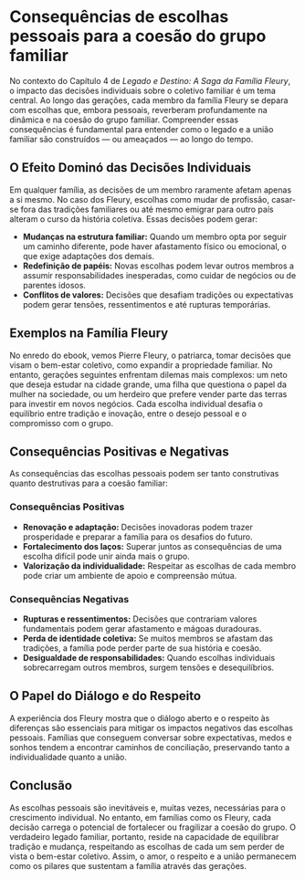 # Consequências de escolhas pessoais para a coesão do grupo familiar

No contexto do Capítulo 4 de *Legado e Destino: A Saga da Família Fleury*, o impacto das decisões individuais sobre o coletivo familiar é um tema central. Ao longo das gerações, cada membro da família Fleury se depara com escolhas que, embora pessoais, reverberam profundamente na dinâmica e na coesão do grupo familiar. Compreender essas consequências é fundamental para entender como o legado e a união familiar são construídos — ou ameaçados — ao longo do tempo.

## O Efeito Dominó das Decisões Individuais

Em qualquer família, as decisões de um membro raramente afetam apenas a si mesmo. No caso dos Fleury, escolhas como mudar de profissão, casar-se fora das tradições familiares ou até mesmo emigrar para outro país alteram o curso da história coletiva. Essas decisões podem gerar:

- **Mudanças na estrutura familiar:** Quando um membro opta por seguir um caminho diferente, pode haver afastamento físico ou emocional, o que exige adaptações dos demais.
- **Redefinição de papéis:** Novas escolhas podem levar outros membros a assumir responsabilidades inesperadas, como cuidar de negócios ou de parentes idosos.
- **Conflitos de valores:** Decisões que desafiam tradições ou expectativas podem gerar tensões, ressentimentos e até rupturas temporárias.

## Exemplos na Família Fleury

No enredo do ebook, vemos Pierre Fleury, o patriarca, tomar decisões que visam o bem-estar coletivo, como expandir a propriedade familiar. No entanto, gerações seguintes enfrentam dilemas mais complexos: um neto que deseja estudar na cidade grande, uma filha que questiona o papel da mulher na sociedade, ou um herdeiro que prefere vender parte das terras para investir em novos negócios. Cada escolha individual desafia o equilíbrio entre tradição e inovação, entre o desejo pessoal e o compromisso com o grupo.

## Consequências Positivas e Negativas

As consequências das escolhas pessoais podem ser tanto construtivas quanto destrutivas para a coesão familiar:

### Consequências Positivas

- **Renovação e adaptação:** Decisões inovadoras podem trazer prosperidade e preparar a família para os desafios do futuro.
- **Fortalecimento dos laços:** Superar juntos as consequências de uma escolha difícil pode unir ainda mais o grupo.
- **Valorização da individualidade:** Respeitar as escolhas de cada membro pode criar um ambiente de apoio e compreensão mútua.

### Consequências Negativas

- **Rupturas e ressentimentos:** Decisões que contrariam valores fundamentais podem gerar afastamento e mágoas duradouras.
- **Perda de identidade coletiva:** Se muitos membros se afastam das tradições, a família pode perder parte de sua história e coesão.
- **Desigualdade de responsabilidades:** Quando escolhas individuais sobrecarregam outros membros, surgem tensões e desequilíbrios.

## O Papel do Diálogo e do Respeito

A experiência dos Fleury mostra que o diálogo aberto e o respeito às diferenças são essenciais para mitigar os impactos negativos das escolhas pessoais. Famílias que conseguem conversar sobre expectativas, medos e sonhos tendem a encontrar caminhos de conciliação, preservando tanto a individualidade quanto a união.

## Conclusão

As escolhas pessoais são inevitáveis e, muitas vezes, necessárias para o crescimento individual. No entanto, em famílias como os Fleury, cada decisão carrega o potencial de fortalecer ou fragilizar a coesão do grupo. O verdadeiro legado familiar, portanto, reside na capacidade de equilibrar tradição e mudança, respeitando as escolhas de cada um sem perder de vista o bem-estar coletivo. Assim, o amor, o respeito e a união permanecem como os pilares que sustentam a família através das gerações.